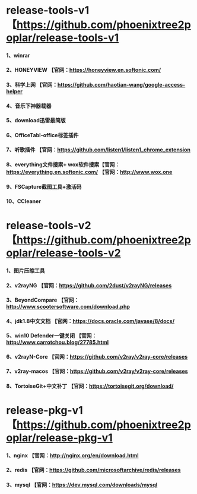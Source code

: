 # release-tools-v1  【https://github.com/phoenixtree2poplar/release-tools-v1
#### 1、winrar
#### 2、HONEYVIEW 【官网：https://honeyview.en.softonic.com/
#### 3、科学上网 【官网：https://github.com/haotian-wang/google-access-helper
#### 4、音乐下神器载器
#### 5、download迅雷最简版
#### 6、OfficeTabl-office标签插件
#### 7、听歌插件 【官网：https://github.com/listen1/listen1_chrome_extension
#### 8、everything文件搜索+ wox软件搜索【官网：https://everything.en.softonic.com/ 【官网：http://www.wox.one
#### 9、FSCapture截图工具+激活码
#### 10、CCleaner
# release-tools-v2 【https://github.com/phoenixtree2poplar/release-tools-v2
#### 1、图片压缩工具
#### 2、v2rayNG 【官网：https://github.com/2dust/v2rayNG/releases
#### 3、BeyondCompare 【官网：http://www.scootersoftware.com/download.php
#### 4、jdk1.8中文文档 【官网：https://docs.oracle.com/javase/8/docs/
#### 5、win10 Defender一键关闭 【官网：http://www.carrotchou.blog/27785.html
#### 6、v2rayN-Core 【官网：https://github.com/v2ray/v2ray-core/releases
#### 7、v2ray-macos 【官网：https://github.com/v2ray/v2ray-core/releases
#### 8、TortoiseGit+中文补丁 【官网：https://tortoisegit.org/download/
# release-pkg-v1 【https://github.com/phoenixtree2poplar/release-pkg-v1
#### 1、nginx 【官网：http://nginx.org/en/download.html
#### 2、redis 【官网：https://github.com/microsoftarchive/redis/releases
#### 3、mysql 【官网：https://dev.mysql.com/downloads/mysql